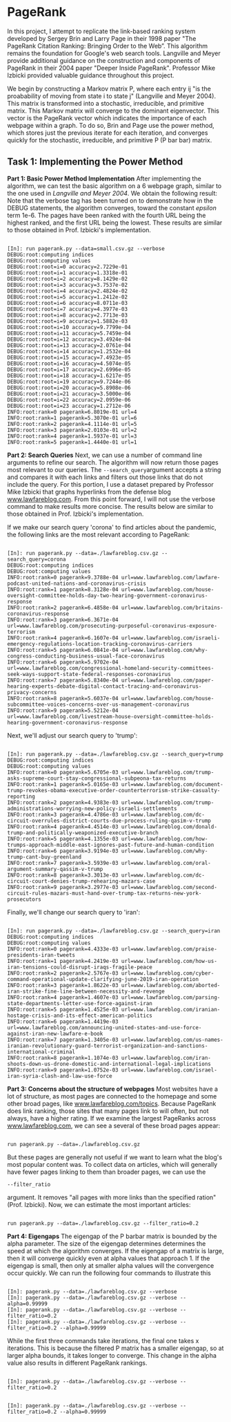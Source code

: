 # PageRank

In this project, I attempt to replicate the link-based ranking system developed by Sergey Brin and Larry Page in their 1998 paper "The PageRank Citation Ranking: Bringing Order to the Web”. This algorithm remains the foundation for Google's web search tools. Langville and Meyer provide additional guidance on the construction and components of PageRank in their 2004 paper "Deeper Inside PageRank". Professor Mike Izbicki provided valuable guidance throughout this project.

We begin by constructing a Markov matrix P, where each entry ij "is the proabability of moving from state i to state j" (Langville and Meyer 2004). This matrix is transformed into a stochastic, irreducible, and primitive matrix. This Markov matrix will converge to the dominant eigenvector. This vector is the PageRank vector which indicates the importance of each webpage within a graph. To do so, Brin and Page use the power method, which stores just the previous iterate for each iteration, and converges quickly for the stochastic, irreducible, and primitive P (P bar bar) matrix.

## Task 1: Implementing the Power Method
**Part 1: Basic Power Method Implementation**
After implementing the algorithm, we can test the basic algorithm on a 6 webpage graph, similar to the one used in *Langville and Meyer 2004*. We obtain the following result:
Note that the verbose tag has been turned on to demonstrate how in the DEBUG statements, the algorithm converges, toward the constant *epsilon* term 1e-6. The pages have been ranked with the fourth URL being the highest ranked, and the first URL being the lowest. These results are similar to those obtained in Prof. Izbicki's implementation.
<pre><code>
[In]: run pagerank.py --data=small.csv.gz --verbose
DEBUG:root:computing indices
DEBUG:root:computing values
DEBUG:root:root=i=0 accuracy=2.7229e-01
DEBUG:root:root=i=1 accuracy=1.3318e-01
DEBUG:root:root=i=2 accuracy=8.1429e-02
DEBUG:root:root=i=3 accuracy=3.7537e-02
DEBUG:root:root=i=4 accuracy=2.4824e-02
DEBUG:root:root=i=5 accuracy=1.2412e-02
DEBUG:root:root=i=6 accuracy=8.0711e-03
DEBUG:root:root=i=7 accuracy=4.3977e-03
DEBUG:root:root=i=8 accuracy=2.7713e-03
DEBUG:root:root=i=9 accuracy=1.5882e-03
DEBUG:root:root=i=10 accuracy=9.7799e-04
DEBUG:root:root=i=11 accuracy=5.7459e-04
DEBUG:root:root=i=12 accuracy=3.4924e-04
DEBUG:root:root=i=13 accuracy=2.0761e-04
DEBUG:root:root=i=14 accuracy=1.2532e-04
DEBUG:root:root=i=15 accuracy=7.4923e-05
DEBUG:root:root=i=16 accuracy=4.5074e-05
DEBUG:root:root=i=17 accuracy=2.6996e-05
DEBUG:root:root=i=18 accuracy=1.6217e-05
DEBUG:root:root=i=19 accuracy=9.7244e-06
DEBUG:root:root=i=20 accuracy=5.8908e-06
DEBUG:root:root=i=21 accuracy=3.5000e-06
DEBUG:root:root=i=22 accuracy=2.0959e-06
DEBUG:root:root=i=23 accuracy=1.2712e-06
INFO:root:rank=0 pagerank=6.8019e-01 url=4
INFO:root:rank=1 pagerank=5.3070e-01 url=6
INFO:root:rank=2 pagerank=4.1114e-01 url=5
INFO:root:rank=3 pagerank=2.0103e-01 url=2
INFO:root:rank=4 pagerank=1.5937e-01 url=3
INFO:root:rank=5 pagerank=1.4440e-01 url=1
</code></pre>

**Part 2: Search Queries**
Next, we can use a number of command line arguments to refine our search. The algorithm will now return those pages most relevant to our queries. The <code>--search_query</code>argument accepts a string and compares it with each links and filters out those links that do not include the query. For this portion, I use a dataset prepared by Professor Mike Izbicki that graphs hyperlinks from the defense blog www.lawfareblog.com. From this point forward, I will not use the verbose command to make results more concise. The results below are similar to those obtained in Prof. Izbicki's implementation.

If we make our search query 'corona' to find articles about the pandemic, the following links are the most relevant according to PageRank:
<pre><code>
[In]: run pagerank.py --data=./lawfareblog.csv.gz --search_query=corona
DEBUG:root:computing indices
DEBUG:root:computing values
INFO:root:rank=0 pagerank=9.3788e-04 url=www.lawfareblog.com/lawfare-podcast-united-nations-and-coronavirus-crisis
INFO:root:rank=1 pagerank=8.3128e-04 url=www.lawfareblog.com/house-oversight-committee-holds-day-two-hearing-government-coronavirus-response
INFO:root:rank=2 pagerank=6.4858e-04 url=www.lawfareblog.com/britains-coronavirus-response
INFO:root:rank=3 pagerank=6.3671e-04 url=www.lawfareblog.com/prosecuting-purposeful-coronavirus-exposure-terrorism
INFO:root:rank=4 pagerank=6.1607e-04 url=www.lawfareblog.com/israeli-emergency-regulations-location-tracking-coronavirus-carriers
INFO:root:rank=5 pagerank=6.0841e-04 url=www.lawfareblog.com/why-congress-conducting-business-usual-face-coronavirus
INFO:root:rank=6 pagerank=5.9702e-04 url=www.lawfareblog.com/congressional-homeland-security-committees-seek-ways-support-state-federal-responses-coronavirus
INFO:root:rank=7 pagerank=5.8340e-04 url=www.lawfareblog.com/paper-hearing-experts-debate-digital-contact-tracing-and-coronavirus-privacy-concerns
INFO:root:rank=8 pagerank=5.6037e-04 url=www.lawfareblog.com/house-subcommittee-voices-concerns-over-us-management-coronavirus
INFO:root:rank=9 pagerank=5.5212e-04 url=www.lawfareblog.com/livestream-house-oversight-committee-holds-hearing-government-coronavirus-response
</code></pre>

Next, we'll adjust our search query to 'trump':
<pre><code>
[In]: run pagerank.py --data=./lawfareblog.csv.gz --search_query=trump
DEBUG:root:computing indices
DEBUG:root:computing values
INFO:root:rank=0 pagerank=5.6705e-03 url=www.lawfareblog.com/trump-asks-supreme-court-stay-congressional-subpeona-tax-returns
INFO:root:rank=1 pagerank=5.0165e-03 url=www.lawfareblog.com/document-trump-revokes-obama-executive-order-counterterrorism-strike-casualty-reporting
INFO:root:rank=2 pagerank=4.9383e-03 url=www.lawfareblog.com/trump-administrations-worrying-new-policy-israeli-settlements
INFO:root:rank=3 pagerank=4.4786e-03 url=www.lawfareblog.com/dc-circuit-overrules-district-courts-due-process-ruling-qasim-v-trump
INFO:root:rank=4 pagerank=4.4514e-03 url=www.lawfareblog.com/donald-trump-and-politically-weaponized-executive-branch
INFO:root:rank=5 pagerank=4.1355e-03 url=www.lawfareblog.com/how-trumps-approach-middle-east-ignores-past-future-and-human-condition
INFO:root:rank=6 pagerank=3.9194e-03 url=www.lawfareblog.com/why-trump-cant-buy-greenland
INFO:root:rank=7 pagerank=3.5939e-03 url=www.lawfareblog.com/oral-argument-summary-qassim-v-trump
INFO:root:rank=8 pagerank=3.3013e-03 url=www.lawfareblog.com/dc-circuit-court-denies-trump-rehearing-mazars-case
INFO:root:rank=9 pagerank=3.2977e-03 url=www.lawfareblog.com/second-circuit-rules-mazars-must-hand-over-trump-tax-returns-new-york-prosecutors
</code></pre>

Finally, we'll change our search query to 'iran':
<pre><code>
[In]: run pagerank.py --data=./lawfareblog.csv.gz --search_query=iran
DEBUG:root:computing indices
DEBUG:root:computing values
INFO:root:rank=0 pagerank=4.4333e-03 url=www.lawfareblog.com/praise-presidents-iran-tweets
INFO:root:rank=1 pagerank=4.2419e-03 url=www.lawfareblog.com/how-us-iran-tensions-could-disrupt-iraqs-fragile-peace
INFO:root:rank=2 pagerank=2.5767e-03 url=www.lawfareblog.com/cyber-command-operational-update-clarifying-june-2019-iran-operation
INFO:root:rank=3 pagerank=1.8622e-03 url=www.lawfareblog.com/aborted-iran-strike-fine-line-between-necessity-and-revenge
INFO:root:rank=4 pagerank=1.4607e-03 url=www.lawfareblog.com/parsing-state-departments-letter-use-force-against-iran
INFO:root:rank=5 pagerank=1.4525e-03 url=www.lawfareblog.com/iranian-hostage-crisis-and-its-effect-american-politics
INFO:root:rank=6 pagerank=1.4419e-03 url=www.lawfareblog.com/announcing-united-states-and-use-force-against-iran-new-lawfare-e-book
INFO:root:rank=7 pagerank=1.3405e-03 url=www.lawfareblog.com/us-names-iranian-revolutionary-guard-terrorist-organization-and-sanctions-international-criminal
INFO:root:rank=8 pagerank=1.1074e-03 url=www.lawfareblog.com/iran-shoots-down-us-drone-domestic-and-international-legal-implications
INFO:root:rank=9 pagerank=1.0752e-03 url=www.lawfareblog.com/israel-iran-syria-clash-and-law-use-force
</code></pre>

**Part 3: Concerns about the structure of webpages**
Most websites have a lot of structure, as most pages are connected to the homepage and some other broad pages, like www.lawfareblog.com/topics. Because PageRank does link ranking, those sites that many pages link to will often, but not always, have a higher rating. If we examine the largest PageRanks across www.lawfareblog.com, we can see a several of these broad pages appear:

<pre><code>
run pagerank.py --data=./lawfareblog.csv.gz
</code></pre>

But these pages are generally not useful if we want to learn what the blog's most popular content was. To collect data on articles, which will generally have fewer pages linking to them than broader pages, we can use the <pre><code>--filter_ratio</code></pre> argument. It removes "all pages with more links than the specified ration" (Prof. Izbicki). Now, we can estimate the most important articles:

<pre><code>
run pagerank.py --data=./lawfareblog.csv.gz --filter_ratio=0.2
</code></pre>

**Part 4: Eigengaps**
The eigengap of the P barbar matrix is bounded by the alpha parameter. The size of the eigengap determines determines the speed at which the algorithm converges. If the eigengap of a matrix is large, then it will converge quickly even at alpha values that approach 1. If the eigengap is small, then only at smaller alpha values will the convergence occur quickly. We can run the following four commands to illustrate this
<pre><code>
[In]: pagerank.py --data=./lawfareblog.csv.gz --verbose 
[In]: pagerank.py --data=./lawfareblog.csv.gz --verbose --alpha=0.99999
[In]: pagerank.py --data=./lawfareblog.csv.gz --verbose --filter_ratio=0.2
[In]: pagerank.py --data=./lawfareblog.csv.gz --verbose --filter_ratio=0.2 --alpha=0.99999
</code></pre>
While the first three commands take iterations, the final one takes x iterations. This is because the filtered P matrix has a smaller eigengap, so at larger alpha bounds, it takes longer to converge. This change in the alpha value also results in different PageRank rankings.
<pre><code>
[In]: pagerank.py --data=./lawfareblog.csv.gz --verbose --filter_ratio=0.2
</code></pre>
<pre><code>
[In]: pagerank.py --data=./lawfareblog.csv.gz --verbose --filter_ratio=0.2 --alpha=0.99999
</code></pre>
